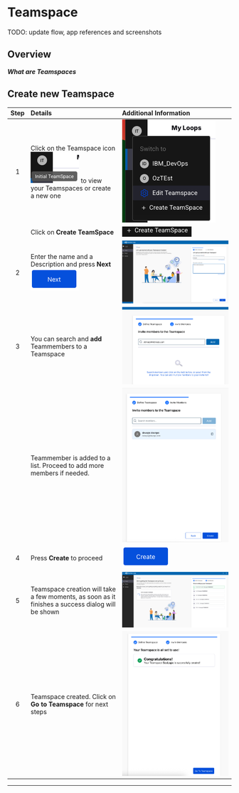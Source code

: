 # Teamspace

TODO: update flow, app references and screenshots

## Overview

_**What are Teamspaces**_

## Create new Teamspace

| Step | Details                                                                                           | Additional Information                                                  |
|:----:|:--------------------------------------------------------------------------------------------------|:------------------------------------------------------------------------|
|  1   | Click on the Teamspace icon ![TeamSpace Icon][TSIcon] to view your Teamspaces or create a new one | ![Teamspace menue][TSMenue]                                             |
|      | Click on **Create TeamSpace**                                                                     | ![TeamSpace menue - Create TeamSpace Link][TSCreateTSentry]             |
|  2   | Enter the name and a Description and press **Next** ![Next Button][NextButton]                    | ![Teamspace - Create New][TSCreateNewDialog]                            |
|  3   | You can search and **add** Teammembers to a Teamspace                                             | ![Teamspace - Create New - search Member][TSAddTeammember]              |
|      | Teammember is added to a list. Proceed to add more members if needed.                             | ![Teamspace - Create New - Member added][TSTeamMemberAdded]             |
|  4   | Press **Create** to proceed                                                                       | ![Create TeamSpace Button][TSCreateButton]                              |
|  5   | Teamspace creation will take a few moments, as soon as it finishes a success dialog will be shown | ![Teamspace - Create New - creation process started][TSCreationStarted] |
|  6   | Teamspace created. Click on **Go to Teamspace** for next steps                                    | ![Teamspace - Create New - creation successfull][TSCreateionFinished]   |

---

[TSMenue]: media/Loop_Teamspace_01_Menue.png
[TSCreateNewDialog]: media/Loop_Teamspace_02_CreateNew_Dialog.png
[TSAddTeammember]: media/Loop_Teamspace_03_CreateNew_searchMember.png
[TSTeamMemberAdded]: media/Loop_Teamspace_04_CreateNew_MemberAdded.png
[TSCreationStarted]: media/Loop_Teamspace_05_CreateNew_creation.png
[TSCreateionFinished]: media/Loop_Teamspace_06_CreateNew_success.png
[TSIcon]: media/Loop_TeamSpaceIcon.png
[TSCreateTSentry]: media/Loop_CreateTeamSpace.png
[TSCreateButton]: media/Loop_Create_TS_Button.png
[NextButton]: ../../media/Button_NEXT.png